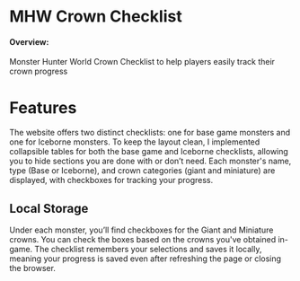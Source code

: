 # MHW Crown Checklist

#### Overview:
Monster Hunter World Crown Checklist to help players easily track their crown progress

# Features
The website offers two distinct checklists: one for base game monsters and one for Iceborne monsters. To keep the layout clean, I implemented collapsible tables for both the base game and Iceborne checklists, allowing you to hide sections you are done with or don’t need. Each monster's name, type (Base or Iceborne), and crown categories (giant and miniature) are displayed, with checkboxes for tracking your progress.

## Local Storage
Under each monster, you’ll find checkboxes for the Giant and Miniature crowns. You can check the boxes based on the crowns you've obtained in-game. The checklist remembers your selections and saves it locally, meaning your progress is saved even after refreshing the page or closing the browser.
